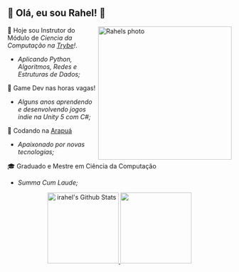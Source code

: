 ## 👋 Olá, eu sou Rahel! 🐍

<img align="right" width="300" alt="Rahels photo" src="https://i.ibb.co/VNYQ2qF/rael-celeste.png"  />

💚 Hoje sou Instrutor do Módulo de *Ciencia da Computação na [Trybe](https://github.com/betrybe)!*.
- _Aplicando Python, Algoritmos, Redes e Estruturas de Dados;_

👾 Game Dev nas horas vagas!
- _Alguns anos aprendendo e desenvolvendo jogos indie na Unity 5 com C#;_

🐝 Codando na [Arapuá]([https://github.com/betrybe](https://github.com/arapua))
- _Apaixonado por novas tecnologias;_

🎓 Graduado e Mestre em Ciência da Computação
- _Summa Cum Laude;_


<div align="center">
  <a href="https://github.com/irahel">
  <img height="160em" src="https://github-readme-stats.vercel.app/api?username=irahel&include_all_commits=true&count_private=true&show_icons=true&line_height=20&title_color=BB0000&icon_color=BB0000&text_color=D3D3D3&bg_color=0,000000,4A0000" alt="irahel's Github Stats">
  <img height="160em" src="https://github-readme-stats.vercel.app/api/top-langs/?username=irahel&layout=compact&title_color=BB0000&text_color=FFFFFF&bg_color=0,000000,4A0000"/>
</div>
